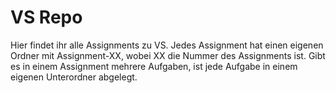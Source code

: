 # VS Repo

Hier findet ihr alle Assignments zu VS. 
Jedes Assignment hat einen eigenen Ordner mit Assignment-XX, wobei XX die Nummer des Assignments ist.
Gibt es in einem Assignment mehrere Aufgaben, ist jede Aufgabe in einem eigenen Unterordner abgelegt.

